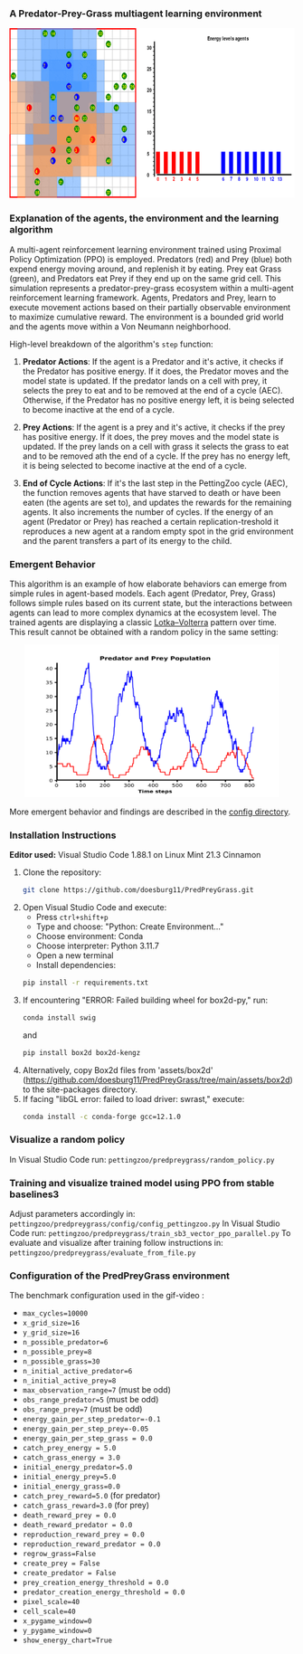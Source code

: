 
### A Predator-Prey-Grass multiagent learning environment


<p align="center">
    <img src="https://github.com/doesburg11/PredPreyGrass/blob/main/assets/gif/predpreygrass.gif" width="700" height="300"/>
</p>


### Explanation of the agents, the environment and the learning algorithm

A multi-agent reinforcement learning environment trained using Proximal Policy Optimization (PPO) is employed. Predators (red) and Prey (blue) both expend energy moving around, and replenish it by eating. Prey eat Grass (green), and Predators eat Prey if they end up on the same grid cell. This simulation represents a predator-prey-grass ecosystem within a multi-agent reinforcement learning framework. Agents,  Predators and Prey, learn to execute movement actions based on their partially observable environment to maximize cumulative reward. The environment is a bounded grid world and the agents move within a Von Neumann neighborhood.


High-level breakdown of the algorithm's ```step``` function:

1. **Predator Actions**: If the agent is a Predator and it's active, it checks if the Predator has positive energy. If it does, the Predator moves and the model state is updated. If the predator lands on a cell with prey, it selects the prey to eat and to be removed at the end of a cycle (AEC). Otherwise, if the Predator has no positive energy left, it is being selected to become inactive at the end of a cycle. 

2. **Prey Actions**: If the agent is a prey and it's active, it checks if the prey has positive energy. If it does, the prey moves and the model state is updated. If the prey lands on a cell with grass it selects the grass to eat and to be removed ath the end of a cycle. If the prey has no energy left, it is being selected to become inactive at the end of a cycle.

3. **End of Cycle Actions**: If it's the last step in the PettingZoo cycle (AEC), the function removes agents that have starved to death or have been eaten (the agents are set to), and updates the rewards for the remaining agents. It also increments the number of cycles. If the energy of an agent (Predator or Prey) has reached a certain replication-treshold it reproduces a new agent at a random empty spot in the grid environment and the parent transfers a part of its energy to the child.

### Emergent Behavior
This algorithm is an example of how elaborate behaviors can emerge from simple rules in agent-based models. Each agent (Predator, Prey, Grass) follows simple rules based on its current state, but the interactions between agents can lead to more complex dynamics at the ecosystem level. The trained agents are displaying a classic [Lotka–Volterra](https://en.wikipedia.org/wiki/Lotka%E2%80%93Volterra_equations) pattern over time. This result cannot be obtained with a random policy in the same setting:

<p align="center">
    <img src="https://github.com/doesburg11/PredPreyGrass/blob/main/assets/images/PredPreyPopulation_episode.png" width="450" height="270"/>
</p>

More emergent behavior and findings are described in the [config directory](https://github.com/doesburg11/PredPreyGrass/tree/main/pettingzoo/predpreygrass/config).


### Installation Instructions

**Editor used:** Visual Studio Code 1.88.1 on Linux Mint 21.3 Cinnamon

1. Clone the repository: 
   ```bash
   git clone https://github.com/doesburg11/PredPreyGrass.git
   ```
2. Open Visual Studio Code and execute:
   - Press `ctrl+shift+p`
   - Type and choose: "Python: Create Environment..."
   - Choose environment: Conda 
   - Choose interpreter: Python 3.11.7
   - Open a new terminal
   - Install dependencies:
   ```bash
   pip install -r requirements.txt
   ```
3. If encountering "ERROR: Failed building wheel for box2d-py," run:
   ```bash
   conda install swig
   ```
   and
   ```bash
   pip install box2d box2d-kengz
   ```
4. Alternatively, copy Box2d files from 'assets/box2d' (https://github.com/doesburg11/PredPreyGrass/tree/main/assets/box2d) to the site-packages directory.
5. If facing "libGL error: failed to load driver: swrast," execute:
    ```bash
    conda install -c conda-forge gcc=12.1.0
    
### Visualize a random policy
In Visual Studio Code run:
```pettingzoo/predpreygrass/random_policy.py```

### Training and visualize trained model using PPO from stable baselines3
Adjust parameters accordingly in:
```pettingzoo/predpreygrass/config/config_pettingzoo.py```
In Visual Studio Code run:
```pettingzoo/predpreygrass/train_sb3_vector_ppo_parallel.py```
To evaluate and visualize after training follow instructions in:
```pettingzoo/predpreygrass/evaluate_from_file.py```


### Configuration of the PredPreyGrass environment
The benchmark configuration used in the gif-video :
- `max_cycles=10000`
- `x_grid_size=16`
- `y_grid_size=16`
- `n_possible_predator=6`
- `n_possible_prey=8`
- `n_possible_grass=30`
- `n_initial_active_predator=6`
- `n_initial_active_prey=8`
- `max_observation_range=7` (must be odd)
- `obs_range_predator=5` (must be odd)  
- `obs_range_prey=7` (must be odd)
- `energy_gain_per_step_predator=-0.1`
- `energy_gain_per_step_prey=-0.05`
- `energy_gain_per_step_grass = 0.0`  
- `catch_prey_energy = 5.0`
- `catch_grass_energy = 3.0`   
- `initial_energy_predator=5.0`
- `initial_energy_prey=5.0`
- `initial_energy_grass=0.0`
- `catch_prey_reward=5.0` (for predator)
- `catch_grass_reward=3.0` (for prey)
- `death_reward_prey = 0.0`
- `death_reward_predator = 0.0`
- `reproduction_reward_prey = 0.0`
- `reproduction_reward_predator = 0.0`
- `regrow_grass=False`
- `create_prey = False`
- `create_predator = False` 
- `prey_creation_energy_threshold = 0.0`
- `predator_creation_energy_threshold = 0.0`
- `pixel_scale=40`
- `cell_scale=40` 
- `x_pygame_window=0`
- `y_pygame_window=0`
- `show_energy_chart=True`



